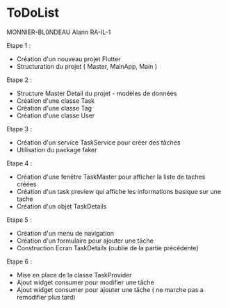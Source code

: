 # ToDoList
MONNIER-BL0NDEAU Alann RA-IL-1


Etape 1 : 
- Création d'un nouveau projet Flutter
- Structuration du projet ( Master, MainApp, Main )

Etape 2 : 
- Structure Master Detail du projet - modèles de données
- Création d'une classe Task
- Création d'une classe Tag
- Création d'une classe User

Etape 3 : 
- Création d'un service TaskService pour créer des tâches
- Utilisation du package faker

Etape 4 : 
- Création d'une fenêtre TaskMaster pour afficher la liste de taches créées
- Création d'un task preview qui affiche les informations basique sur une tache
- Création d'un objet TaskDetails

Etape 5 : 
- Création d'un menu de navigation
- Création d'un formulaire pour ajouter une tâche
- Construction Ecran TaskDetails (oublie de la partie précédente)

Etape 6 :
- Mise en place de la classe TaskProvider
- Ajout widget consumer pour modifier une tâche
- Ajout widget consumer pour ajouter une tâche ( ne marche pas a remodifier plus tard)
